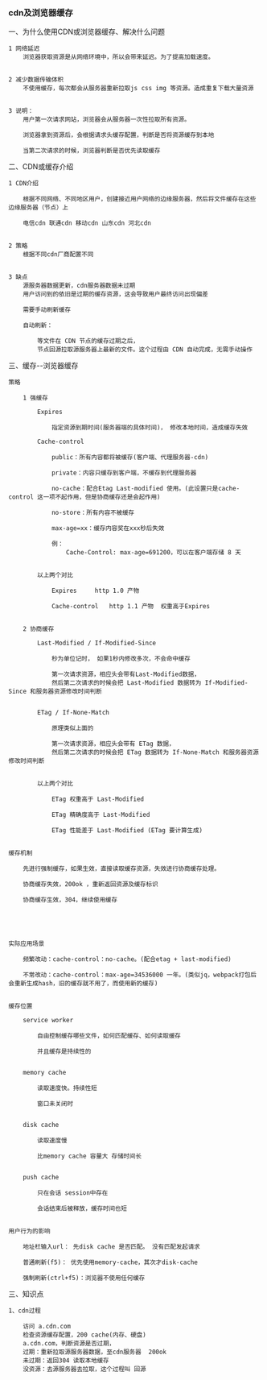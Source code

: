 ### cdn及浏览器缓存

一、为什么使用CDN或浏览器缓存、解决什么问题

    1 网络延迟
        浏览器获取资源是从网络环境中，所以会带来延迟。为了提高加载速度。


    2 减少数据传输体积
        不使用缓存，每次都会从服务器重新拉取js css img 等资源。造成重复下载大量资源


    3 说明：
        用户第一次请求网站，浏览器会从服务器一次性拉取所有资源。

        浏览器拿到资源后，会根据请求头缓存配置，判断是否将资源缓存到本地

        当第二次请求的时候，浏览器判断是否优先读取缓存


二、CDN或缓存介绍

    1 CDN介绍

        根据不同网络、不同地区用户，创建接近用户网络的边缘服务器，然后将文件缓存在这些边缘服务器（节点）上

        电信cdn 联通cdn 移动cdn 山东cdn 河北cdn


    2 策略
        根据不同cdn厂商配置不同


    3 缺点
        源服务器数据更新，cdn服务器数据未过期
        用户访问到的依旧是过期的缓存资源，这会导致用户最终访问出现偏差

        需要手动刷新缓存

        自动刷新：

            等文件在 CDN 节点的缓存过期之后，
            节点回源拉取源服务器上最新的文件。这个过程由 CDN 自动完成，无需手动操作





三、缓存--浏览器缓存

    策略
    
        1 强缓存

            Expires 

                指定资源到期时间(服务器端的具体时间)， 修改本地时间，造成缓存失效

            Cache-control  

                public：所有内容都将被缓存(客户端、代理服务器-cdn)

                private：内容只缓存到客户端，不缓存到代理服务器

                no-cache：配合Etag Last-modified 使用。(此设置只是cache-control 这一项不起作用，但是协商缓存还是会起作用)

                no-store：所有内容不被缓存

                max-age=xx：缓存内容奖在xxx秒后失效

                例：
                    Cache-Control: max-age=691200，可以在客户端存储 8 天


            以上两个对比

                Expires     http 1.0 产物

                Cache-control   http 1.1 产物  权重高于Expires


        2 协商缓存

            Last-Modified / If-Modified-Since

                秒为单位记时， 如果1秒内修改多次，不会命中缓存

                第一次请求资源，相应头会带有Last-Modified数据，
                然后第二次请求的时候会把 Last-Modified 数据转为 If-Modified-Since 和服务器资源修改时间判断


            ETag / If-None-Match

                原理类似上面的

                第一次请求资源，相应头会带有 ETag 数据，
                然后第二次请求的时候会把 ETag 数据转为 If-None-Match 和服务器资源修改时间判断


            以上两个对比

                ETag 权重高于 Last-Modified

                ETag 精确度高于 Last-Modified

                ETag 性能差于 Last-Modified (ETag 要计算生成)


    缓存机制

        先进行强制缓存，如果生效，直接读取缓存资源，失效进行协商缓存处理。

        协商缓存失效，200ok ，重新返回资源及缓存标识

        协商缓存生效，304，继续使用缓存





    实际应用场景

        频繁改动：cache-control：no-cache。(配合etag + last-modified)

        不常改动：cache-control：max-age=34536000 一年。(类似jq，webpack打包后会重新生成hash，旧的缓存就不用了，而使用新的缓存)


    缓存位置

        service worker

            自由控制缓存哪些文件，如何匹配缓存、如何读取缓存

            并且缓存是持续性的


        memory cache
            
            读取速度快。持续性短

            窗口未关闭时


        disk cache

            读取速度慢

            比memory cache 容量大 存储时间长


        push cache

            只在会话 session中存在

            会话结束后被释放，缓存时间也短


    用户行为的影响

        地址栏输入url： 先disk cache 是否匹配。 没有匹配发起请求

        普通刷新(f5)： 优先使用memory-cache，其次才disk-cache

        强制刷新(ctrl+f5)：浏览器不使用任何缓存






三、知识点

    1、cdn过程

        访问 a.cdn.com
        检查资源缓存配置，200 cache(内存、硬盘)
        a.cdn.com，判断资源是否过期，
        过期：重新拉取源服务器数据，至cdn服务器  200ok
        未过期：返回304 读取本地缓存
        没资源：去源服务器去拉取，这个过程叫 回源


<!-- 
    https://www.jianshu.com/p/baf12d367fe7 
    
    配图

    https://camo.githubusercontent.com/4e1a2fff1565062e3c71363f91dd1fba6a5e0d8b/68747470733a2f2f757365722d676f6c642d63646e2e786974752e696f2f323031392f312f352f313638316332316530343535326637373f773d3232313326683d39343826663d706e6726733d333131313733
-->












